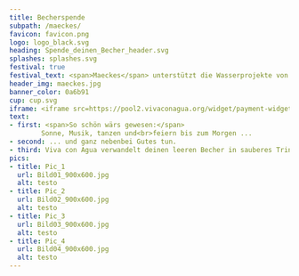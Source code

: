 ```yaml
---
title: Becherspende
subpath: /maeckes/
favicon: favicon.png
logo: logo_black.svg
heading: Spende_deinen_Becher_header.svg
splashes: splashes.svg
festival: true
festival_text: <span>Maeckes</span> unterstützt die Wasserprojekte von Viva con Agua
header_img: maeckes.jpg
banner_color: 0a6b91
cup: cup.svg
iframe: <iframe src=https://pool2.vivaconagua.org/widget/payment-widget/cup-side-maeckes/ width=500 height=700 ></iframe>
text: 
- first: <span>So schön wärs gewesen:</span>
        Sonne, Musik, tanzen und<br>feiern bis zum Morgen ...
- second: ... und ganz nebenbei Gutes tun.
- third: Viva con Agua verwandelt deinen leeren Becher in sauberes Trinkwasser
pics: 
- title: Pic_1
  url: Bild01_900x600.jpg
  alt: testo      
- title: Pic_2
  url: Bild02_900x600.jpg
  alt: testo      
- title: Pic_3
  url: Bild03_900x600.jpg
  alt: testo      
- title: Pic_4
  url: Bild04_900x600.jpg
  alt: testo   
---
```

